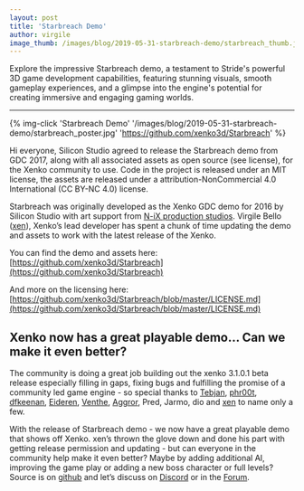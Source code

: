 ```yaml
---
layout: post
title: 'Starbreach Demo'
author: virgile
image_thumb: /images/blog/2019-05-31-starbreach-demo/starbreach_thumb.jpg
---
```


Explore the impressive Starbreach demo, a testament to Stride's powerful 3D game development capabilities, featuring stunning visuals, smooth gameplay experiences, and a glimpse into the engine's potential for creating immersive and engaging gaming worlds.

---

{% img-click 'Starbreach Demo' '/images/blog/2019-05-31-starbreach-demo/starbreach_poster.jpg' 'https://github.com/xenko3d/Starbreach' %}

Hi everyone, Silicon Studio agreed to release the Starbreach demo from GDC 2017, along with all associated assets as open source (see license), for the Xenko community to use. Code in the project is released under an MIT license, the assets are released under a attribution-NonCommercial 4.0 International (CC BY-NC 4.0) license.

Starbreach was originally developed as the Xenko GDC demo for 2016 by Silicon Studio with art support from [N-iX production studios](https://www.n-ix.com/). Virgile Bello ([xen](https://github.com/xen2)), Xenko’s lead developer has spent a chunk of time updating the demo and assets to work with the latest release of the Xenko.

You can find the demo and assets here:
[https://github.com/xenko3d/Starbreach](https://github.com/xenko3d/Starbreach)

And more on the licensing here: [https://github.com/xenko3d/Starbreach/blob/master/LICENSE.md](https://github.com/xenko3d/Starbreach/blob/master/LICENSE.md)

## Xenko now has a great playable demo... Can we make it even better?

The community is doing a great job building out the xenko 3.1.0.1 beta release especially filling in gaps, fixing bugs and fulfilling the promise of a community led game engine - so special thanks to [Tebjan](https://github.com/tebjan), [phr00t](https://github.com/phr00t), [dfkeenan](https://github.com/dfkeenan), [Eideren](https://github.com/Eideren), [Venthe](https://github.com/venthe), [Aggror](https://github.com/Aggror), Pred, Jarmo, dio and [xen](https://github.com/xen2) to name only a few.

With the release of Starbreach demo - we now have a great playable demo that shows off Xenko. xen’s thrown the glove down and done his part with getting release permission and updating - but can everyone in the community help make it even better?  Maybe by adding additional AI, improving the game play or adding a new boss character or full levels?  Source is on [github](https://github.com/xenko3d/Starbreach) and let’s discuss on [Discord](https://discord.gg/f6aerfE) or in the [Forum](https://forums.stride3d.net/).
